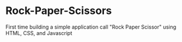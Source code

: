 # Rock-Paper-Scissors
First time building a simple application call "Rock Paper Scissor" using HTML, CSS, and Javascript
